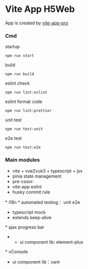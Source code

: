 # Vite App <!---#if(h5)--->H5<!---#if---><!---#if(web)--->Web<!---#if--->
App is created by [vite-app-pro](https://www.npmjs.com/package/create-vite-app)

### Cmd

startup
```
npm run start
```

build
```
npm run build
```

eslint check
```
npm run lint:eslint
```

eslint format code
```
npm run lint:prettier
```
<!---#if(unit)--->
unit test
```
npm run test:unit
```
<!---#if--->
<!---#if(e2e)--->
e2e test
```
npm run test:e2e
```
<!---#if--->


### Main modules
* vite + <!---#if(vue2)--->vue2<!---#if---><!---#if(vue3)--->vue3<!---#if---> + typescript + jsx
* pinia state management
* pre-cssor: <!---=precssor--->
* vite-app eslint
* husky commit rule
<!---#if(i18n)--->* i18n<!---#if--->
<!---#if(test)--->* automated testing：<!---#if---><!---#if(unit)---> unit<!---#if---><!---#if(e2e)---> e2e<!---#if--->
* typescript mock
* extends keep-alive
<!---#if(web)--->* ajax progress bar
* * ui component lib: element-plus
<!---#if--->
<!---#if(h5)--->* vConsole
* ui component lib：vant
<!---#if--->
